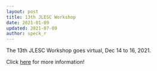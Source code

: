 ```yaml
---
layout: post
title: 13th JLESC Workshop
date: 2021-01-09
updated: 2021-07-09
author: speck_r
---
```

The 13th JLESC Workshop goes virtual, Dec 14 to 16, 2021.

<!--more-->

Click [here](/events/13th-jlesc-workshop) for more information!
